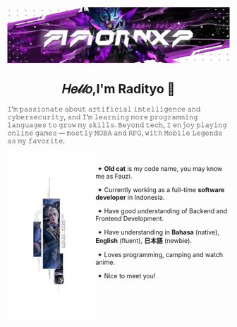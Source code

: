 <img src="./assets/images/Banner.jpg">

<h1 align="center">𝐻𝑒𝓁𝓁𝑜,I'm Radityo 👋</h1>
𝙸’𝚖 𝚙𝚊𝚜𝚜𝚒𝚘𝚗𝚊𝚝𝚎 𝚊𝚋𝚘𝚞𝚝 𝚊𝚛𝚝𝚒𝚏𝚒𝚌𝚒𝚊𝚕 𝚒𝚗𝚝𝚎𝚕𝚕𝚒𝚐𝚎𝚗𝚌𝚎 𝚊𝚗𝚍 𝚌𝚢𝚋𝚎𝚛𝚜𝚎𝚌𝚞𝚛𝚒𝚝𝚢, 𝚊𝚗𝚍 𝙸’𝚖 𝚕𝚎𝚊𝚛𝚗𝚒𝚗𝚐 𝚖𝚘𝚛𝚎 𝚙𝚛𝚘𝚐𝚛𝚊𝚖𝚖𝚒𝚗𝚐 𝚕𝚊𝚗𝚐𝚞𝚊𝚐𝚎𝚜 𝚝𝚘 𝚐𝚛𝚘𝚠 𝚖𝚢 𝚜𝚔𝚒𝚕𝚕𝚜.
𝙱𝚎𝚢𝚘𝚗𝚍 𝚝𝚎𝚌𝚑, 𝙸 𝚎𝚗𝚓𝚘𝚢 𝚙𝚕𝚊𝚢𝚒𝚗𝚐 𝚘𝚗𝚕𝚒𝚗𝚎 𝚐𝚊𝚖𝚎𝚜 — 𝚖𝚘𝚜𝚝𝚕𝚢 𝙼𝙾𝙱𝙰 𝚊𝚗𝚍 𝚁𝙿𝙶, 𝚠𝚒𝚝𝚑 𝙼𝚘𝚋𝚒𝚕𝚎 𝙻𝚎𝚐𝚎𝚗𝚍𝚜 𝚊𝚜 𝚖𝚢 𝚏𝚊𝚟𝚘𝚛𝚒𝚝𝚎.


<br>
<div>
 <div>
   <img src="./assets/images/Cecil.png" align="left" width="200px">
  <p align="right">

   &nbsp;
    
   &nbsp;&#10022; **Old cat** is my code name, you may know me as Fauzi.

   &nbsp;&#10022; Currently working as a full-time **software developer** in Indonesia.

   &nbsp;&#10022; Have good understanding of Backend and Frontend Development.

   &nbsp;&#10022; Have understanding in **Bahasa** (native), **English** (fluent), **日本語** (newbie).

   &nbsp;&#10022; Loves programming, camping and watch anime.
   
   &nbsp;&#10022; Nice to meet you!
   
  </p>
 </div>
</div>

